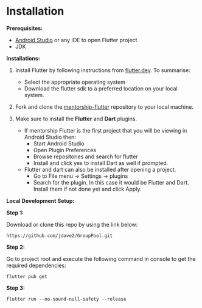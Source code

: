 # Installation

**Prerequisites:**

 - [Android Studio](https://developer.android.com/studio) or any IDE to open Flutter project
 - JDK
 
**Installations:**

1. Install Flutter by following instructions from [flutter.dev](https://flutter.dev). To summarise:
   - Select the appropriate operating system
   - Download the flutter sdk to a preferred location on your local system.
   
2. Fork and clone the [mentorship-flutter](https://github.com/anitab-org/mentorship-flutter) repository to your local machine.
3. Make sure to install the **Flutter** and **Dart** plugins.
   - If mentorship Flutter is the first project that you will be viewing in Android Studio then:
       - Start Android Studio
       - Open Plugin Preferences
       - Browse repositories and search for flutter
       - Install and click yes to install Dart as well if prompted.
   - Flutter and dart can also be installed after opening a project.
       - Go to File menu -> Settings -> plugins
       - Search for the plugin. In this case it would be Flutter and Dart. Install them if not done yet and click Apply.

**Local Development Setup:**

**Step 1:**

Download or clone this repo by using the link below:

```
https://github.com/jdave2/GroupPool.git
```

**Step 2:**

Go to project root and execute the following command in console to get the required dependencies:

```
flutter pub get 
```

**Step 3:**

```
flutter run --no-sound-null-safety --release
```
